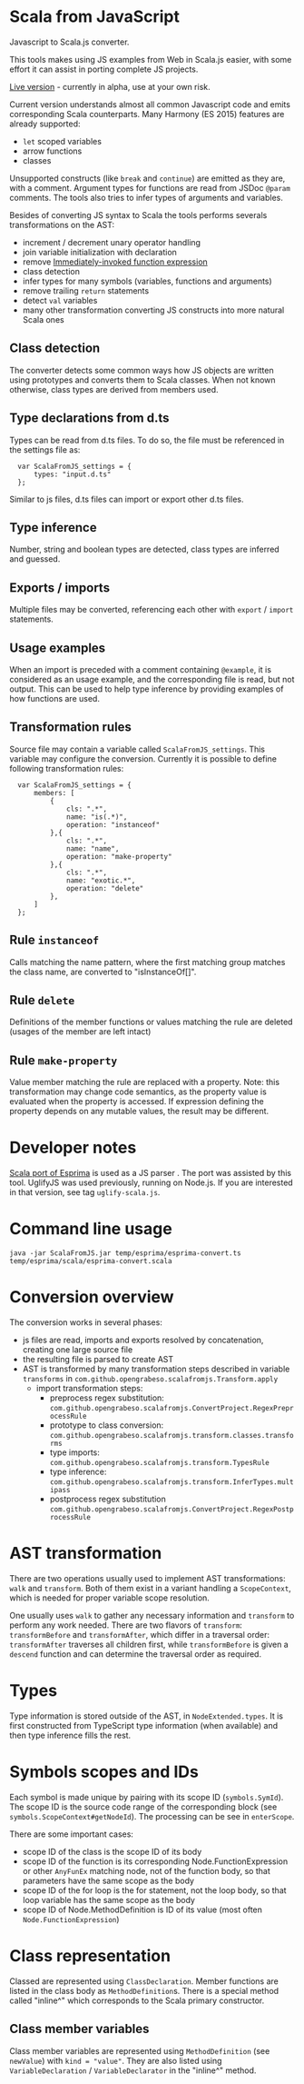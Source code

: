 Scala from JavaScript
=====================

Javascript to Scala.js converter.

This tools makes using JS examples from Web in Scala.js easier, with some effort it can assist in porting complete JS projects.

[Live version][3] - currently in alpha, use at your own risk.


Current version understands almost all common Javascript code and emits corresponding Scala counterparts.
Many Harmony (ES 2015) features are already supported:
- `let` scoped variables
- arrow functions
- classes

Unsupported constructs (like `break` and `continue`) are emitted as they are, with a comment.
Argument types for functions are read from JSDoc `@param` comments. The tools also tries to infer types of arguments and
 variables.

Besides of converting JS syntax to Scala the tools performs severals transformations on the AST:

- increment / decrement unary operator handling
- join variable initialization with declaration
- remove [Immediately-invoked function expression][4]
- class detection
- infer types for many symbols (variables, functions and arguments)
- remove trailing `return` statements
- detect `val` variables
- many other transformation converting JS constructs into more natural Scala ones

Class detection
---------------
The converter detects some common ways how JS objects are written using prototypes and converts them to
Scala classes. When not known otherwise, class types are derived from members used.

Type declarations from d.ts
---------------------------

Types can be read from d.ts files. To do so, the file must be referenced in the settings file as:

      var ScalaFromJS_settings = {
          types: "input.d.ts"
      };

Similar to js files, d.ts files can import or export other d.ts files.

Type inference
--------------

Number, string and boolean types are detected, class types are inferred and guessed. 

Exports / imports
-----------------
Multiple files may be converted, referencing each other with `export` / `import` statements.

Usage examples
--------------

When an import is preceded with a comment containing `@example`, it is considered as an usage example, and the
corresponding file is read, but not output. This can be used to help type inference by providing examples of how
functions are used.

Transformation rules
--------------------

Source file may contain a variable called `ScalaFromJS_settings`. This variable may configure the conversion. Currently
it is possible to define following transformation rules:


      var ScalaFromJS_settings = {
          members: [
              {
                  cls: ".*",
                  name: "is(.*)",
                  operation: "instanceof"
              },{
                  cls: ".*",
                  name: "name",
                  operation: "make-property"
              },{
                  cls: ".*",
                  name: "exotic.*",
                  operation: "delete"
              },
          ]
      };

Rule `instanceof`
-----------------
Calls matching the name pattern, where the first matching group matches the class name, are converted to "isInstanceOf[]".

Rule `delete`
-------------
Definitions of the member functions or values matching the rule are deleted (usages of the member are left intact)

Rule `make-property`
--------------------
Value member matching the rule are replaced with a property. Note: this transformation may change code semantics, as the property value
is evaluated when the property is accessed. If expression defining the property depends on any mutable values, the result may be different.  

Developer notes
===============

[Scala port of Esprima][5] is used as a JS parser . The port was assisted by this tool. UglifyJS was used previously, running on Node.js. If you are
interested in that version, see tag `uglify-scala.js`. 

 
Command line usage
==================

`java -jar ScalaFromJS.jar temp/esprima/esprima-convert.ts temp/esprima/scala/esprima-convert.scala`
 
Conversion overview
===================

The conversion works in several phases:

- js files are read, imports and exports resolved by concatenation, creating one large source file
- the resulting file is parsed to create AST
- AST is transformed by many transformation steps described in variable `transforms` in `com.github.opengrabeso.scalafromjs.Transform.apply`
  - import transformation steps:
    - preprocess regex substitution: `com.github.opengrabeso.scalafromjs.ConvertProject.RegexPreprocessRule`
    - prototype to class conversion: `com.github.opengrabeso.scalafromjs.transform.classes.transforms`
    - type imports: `com.github.opengrabeso.scalafromjs.transform.TypesRule`
    - type inference: `com.github.opengrabeso.scalafromjs.transform.InferTypes.multipass`
    - postprocess regex substitution `com.github.opengrabeso.scalafromjs.ConvertProject.RegexPostprocessRule`

AST transformation
==================

There are two operations usually used to implement AST transformations: `walk` and `transform`. Both of them exist in a
variant handling a `ScopeContext`, which is needed for proper variable scope resolution.

One usually uses `walk` to gather any necessary information and `transform` to perform any work needed. There are two
flavors of `transform`: `transformBefore` and `transformAfter`, which differ in a traversal order: `transformAfter`
traverses all children first, while `transformBefore` is given a `descend` function and can determine the traversal order
as required.

Types
=====

Type information is stored outside of the AST, in `NodeExtended.types`. It is first constructed from TypeScript type
information (when available) and then type inference fills the rest. 

Symbols scopes and IDs
======================

Each symbol is made unique by pairing with its scope ID (`symbols.SymId`). The scope ID is the source code range of the
corresponding block (see `symbols.ScopeContext#getNodeId`). The processing can be see in `enterScope`.

There are some important cases:

- scope ID of the class is the scope ID of its body
- scope ID of the function is its corresponding Node.FunctionExpression or other `AnyFunEx` matching node, not of the
  function body, so that parameters have the same scope as the body
- scope ID of the for loop is the for statement, not the loop body, so that loop variable has the same scope as the body
- scope ID of Node.MethodDefinition is ID of its value (most often `Node.FunctionExpression`)

Class representation
====================

Classed are represented using `ClassDeclaration`. Member functions are listed in the class body as `MethodDefinition`s.
There is a special method called "inline^" which corresponds to the Scala primary constructor.

Class member variables
----------------------

Class member variables are represented using `MethodDefinition` (see `newValue`) with `kind = "value"`. 
They are also listed using `VariableDeclaration` / `VariableDeclarator` in the  "inline^" method.
 
  [3]: https://ondrejspanel.github.io/ScalaFromJS/
  [4]: https://en.wikipedia.org/wiki/Immediately-invoked_function_expression
  [5]: https://github.com/OpenGrabeso/esprima-scala
  
